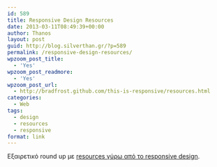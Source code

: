 ```yaml
---
id: 589
title: Responsive Design Resources
date: 2013-03-11T08:49:39+00:00
author: Thanos
layout: post
guid: http://blog.silverthan.gr/?p=589
permalink: /responsive-design-resources/
wpzoom_post_title:
  - 'Yes'
wpzoom_post_readmore:
  - 'Yes'
wpzoom_post_url:
  - http://bradfrost.github.com/this-is-responsive/resources.html
categories:
  - Web
tags:
  - design
  - resources
  - responsive
format: link
---
```

Εξαιρετικό round up με <a title="http://bradfrost.github.com/this-is-responsive/resources.html" href="http://bradfrost.github.com/this-is-responsive/resources.html" target="_blank">resources γύρω από το responsive design</a>.